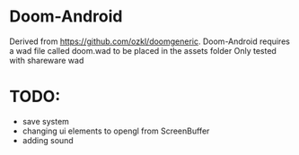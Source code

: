# Doom-Android

Derived from https://github.com/ozkl/doomgeneric.
Doom-Android requires a wad file called doom.wad to be placed in the assets folder
Only tested with shareware wad

# TODO:
* save system
* changing ui elements to opengl from ScreenBuffer
* adding sound
